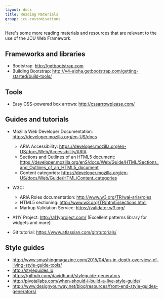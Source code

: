 ```yaml
---
layout: docs
title: Reading Materials
group: jcu-customisations
---
```


Here's some more reading materials and resources that are relevant to the use of
the JCU Web Framework.

## Frameworks and libraries

* Bootstrap: <http://getbootstrap.com>
* Building Bootstrap: <http://v4-alpha.getbootstrap.com/getting-started/build-tools/>

## Tools

* Easy CSS-powered box arrows: <http://cssarrowplease.com/>

## Guides and tutorials

* Mozilla Web Developer Documentation: <https://developer.mozilla.org/en-US/docs>

  * ARIA Accessibility: <https://developer.mozilla.org/en-US/docs/Web/Accessibility/ARIA>
  * Sections and Outlines of an HTML5 document:
    <https://developer.mozilla.org/enS/docs/Web/Guide/HTML/Sections_and_Outlines_of_an_HTML5_document>
  * Content categories: <https://developer.mozilla.org/en-US/docs/Web/Guide/HTML/Content_categories>

* W3C:

  * ARIA Roles documentation: <http://www.w3.org/TR/wai-aria/roles>
  * HTML5 sectioning: <http://www.w3.org/TR/html5/sections.html>
  * Markup Validation Service: <https://validator.w3.org/>

* A11Y Project: <http://a11yproject.com/> (Excellent patterns library for
  widgets and more)

* Git tutorial: <https://www.atlassian.com/git/tutorials/>

## Style guides

* <http://www.smashingmagazine.com/2015/04/an-in-depth-overview-of-living-style-guide-tools/>
* <http://styleguides.io>
* <https://github.com/davidhund/styleguide-generators>
* <http://pivotallabs.com/when-should-i-build-a-live-style-guide/>
* <http://www.designyourway.net/blog/resources/front-end-style-guides-generators/>

